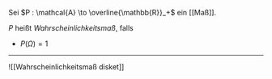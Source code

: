 Sei $P : \mathcal{A} \to \overline{\mathbb{R}}_+$ ein [[Maß]].

$P$ heißt *Wahrscheinlichkeitsmaß*, falls
- $P(\Omega) = 1$

---

![[Wahrscheinlichkeitsmaß disket]]